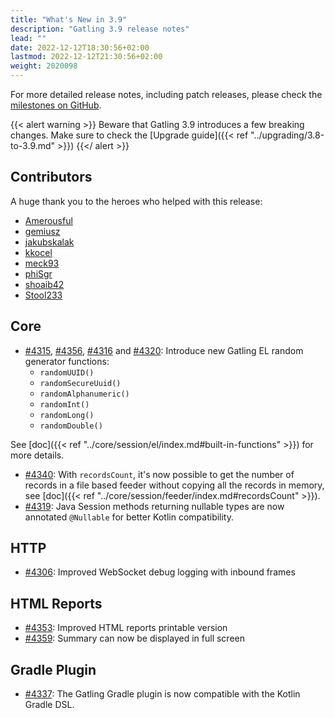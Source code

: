 ```yaml
---
title: "What's New in 3.9"
description: "Gatling 3.9 release notes"
lead: ""
date: 2022-12-12T18:30:56+02:00
lastmod: 2022-12-12T21:30:56+02:00
weight: 2020098
---
```


For more detailed release notes, including patch releases, please check the [milestones on GitHub](https://github.com/gatling/gatling/milestones?state=closed).

{{< alert warning >}}
Beware that Gatling 3.9 introduces a few breaking changes. Make sure to check the [Upgrade guide]({{< ref "../upgrading/3.8-to-3.9.md" >}})
{{</ alert >}}

## Contributors

A huge thank you to the heroes who helped with this release:
* [Amerousful](https://github.com/Amerousful)
* [gemiusz](https://github.com/gemiusz)
* [jakubskalak](https://github.com/jakubskalak)
* [kkocel](https://github.com/kkocel)
* [meck93](https://github.com/meck93)
* [phiSgr](https://github.com/phiSgr)
* [shoaib42](https://github.com/shoaib42)
* [Stool233](https://github.com/Stool233)

## Core

* [#4315](https://github.com/gatling/gatling/issues/4315), [#4356](https://github.com/gatling/gatling/issues/4356), [#4316](https://github.com/gatling/gatling/issues/4316) and [#4320](https://github.com/gatling/gatling/issues/4320): Introduce new Gatling EL random generator functions:
  * `randomUUID()`
  * `randomSecureUuid()`
  * `randomAlphanumeric()`
  * `randomInt()`
  * `randomLong()`
  * `randomDouble()`

See [doc]({{< ref "../core/session/el/index.md#built-in-functions" >}}) for more details.

* [#4340](https://github.com/gatling/gatling/issues/4340): With `recordsCount`, it's now possible to get the number of records in a file based feeder without copying all the records in memory, see [doc]({{< ref "../core/session/feeder/index.md#recordsCount" >}}).
* [#4319](https://github.com/gatling/gatling/pull/4319): Java Session methods returning nullable types are now annotated `@Nullable` for better Kotlin compatibility.

## HTTP

* [#4306](https://github.com/gatling/gatling/issues/4306): Improved WebSocket debug logging with inbound frames

## HTML Reports

* [#4353](https://github.com/gatling/gatling/issues/4353): Improved HTML reports printable version
* [#4359](https://github.com/gatling/gatling/issues/4359): Summary can now be displayed in full screen

## Gradle Plugin

* [#4337](https://github.com/gatling/gatling/issues/4337): The Gatling Gradle plugin is now compatible with the Kotlin Gradle DSL.